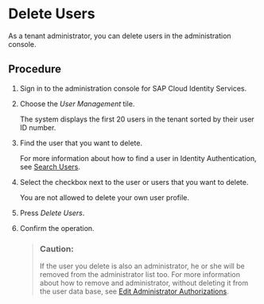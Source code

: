 <!-- loiobbfaf5f308084a769c32ace3908effd8 -->

# Delete Users

As a tenant administrator, you can delete users in the administration console.



## Procedure

1.  Sign in to the administration console for SAP Cloud Identity Services.

2.  Choose the *User Management* tile.

    The system displays the first 20 users in the tenant sorted by their user ID number.

3.  Find the user that you want to delete.

    For more information about how to find a user in Identity Authentication, see [Search Users](search-users-06078a6.md).

4.  Select the checkbox next to the user or users that you want to delete.

    You are not allowed to delete your own user profile.

5.  Press *Delete Users*.

6.  Confirm the operation.

    > ### Caution:  
    > If the user you delete is also an administrator, he or she will be removed from the administrator list too. For more information about how to remove and administrator, without deleting it from the user data base, see [Edit Administrator Authorizations](edit-administrator-authorizations-86ee374.md).



